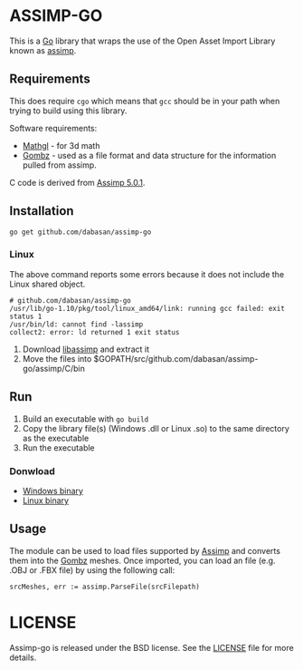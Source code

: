 ASSIMP-GO
=========

This is a [Go][golang] library that wraps the use of the Open Asset Import Library known as [assimp][assimp-link].


Requirements
------------

This does require `cgo` which means that `gcc` should be in your path
when trying to build using this library.

Software requirements:

* [Mathgl][mgl] - for 3d math
* [Gombz][gombz-link] - used as a file format and data structure for
  the information pulled from assimp.

C code is derived from [Assimp 5.0.1](https://github.com/assimp/assimp/releases/tag/v5.0.1).

## Installation

```
go get github.com/dabasan/assimp-go
```

### Linux

The above command reports some errors because it does not include the Linux shared object.

```
# github.com/dabasan/assimp-go
/usr/lib/go-1.10/pkg/tool/linux_amd64/link: running gcc failed: exit status 1
/usr/bin/ld: cannot find -lassimp
collect2: error: ld returned 1 exit status
```

1. Download [libassimp](https://github.com/Dabasan/assimp-go/releases/download/v1.0.0/linux_bin.tar.gz) and extract it
2. Move the files into $GOPATH/src/github.com/dabasan/assimp-go/assimp/C/bin

## Run

1. Build an executable with `go build`
2. Copy the library file(s) (Windows .dll or Linux .so) to the same directory as the executable
3. Run the executable

### Donwload

- [Windows binary](https://github.com/Dabasan/assimp-go/releases/download/v1.0.0/windows_bin.zip)
- [Linux binary](https://github.com/Dabasan/assimp-go/releases/download/v1.0.0/linux_bin.tar.gz)

Usage
-----

The module can be used to load files supported by [Assimp][assimp-link] and converts
them into the [Gombz][gombz-link] meshes. Once imported, you can load an file
(e.g. .OBJ or .FBX file) by using the following call:


```
srcMeshes, err := assimp.ParseFile(srcFilepath)
```

LICENSE
=======

Assimp-go is released under the BSD license. See the [LICENSE][license-link] file for more details.


[golang]: https://golang.org/
[license-link]: https://raw.githubusercontent.com/tbogdala/assimp-go/master/LICENSE
[assimp-link]: http://assimp.sourceforge.net/
[mgl]: https://github.com/go-gl/mathgl
[gombz-link]: https://github.com/tbogdala/gombz
